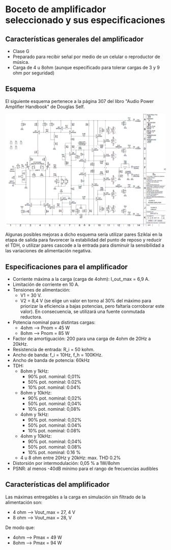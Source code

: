 # Boceto de amplificador seleccionado y sus especificaciones

## Características generales del amplificador
 - Clase G
 - Preparado para recibir señal por medio de un celular o reproductor de música.
 - Carga de 4 u 8ohm (aunque especificado para tolerar cargas de 3 y 9 ohm por seguridad)

## Esquema
El siguiente esquema pertenece a la página 307 del libro "Audio Power Amplifier Handbook" de Douglas Self.

![](https://github.com/jpgoyret/tp-final-ruiz-goyret-DCE-FIUBA-1C2019/blob/develop/esquema_amplificador_clase_g_douglas_self.png)

Algunas posibles mejoras a dicho esquema sería utilizar pares Sziklai en la etapa de salida para favorecer la estabilidad del punto de reposo y reducir el TDH, o utilizar pares cascode a la entrada para disminuir la sensibilidad a las variaciones de alimentación negativa.

## Especificaciones para el amplificador
 - Corriente máxima a la carga (carga de 4ohm): I_out_max = 6,9 A.
 - Limitación de corriente en 10 A.
 - Tensiones de alimentación:
	- V1 = 30 V.
	- V2 = 8,4 V (se elige un valor en torno al 30% del máximo para priorizar la eficiencia a bajas potencias, pero faltaría corroborar este valor). En consecuencia, se utilizará una fuente conmutada reductora.
 - Potencia nominal para distintas cargas:
    - 4ohm --> Pnom = 45 W
    - 8ohm --> Pnom = 85 W
 - Factor de amortiguación: 200 para una carga de 4ohm de 20Hz a 20kHz.
 - Resistencia de entrada: R_i = 50 kohm.
 - Ancho de banda: f_i = 10Hz, f_h = 100KHz.	
 - Ancho de banda de potencia: 60kHz
 - TDH:
	- 8ohm y 1kHz:
	  - 90% pot. nominal: 0,01%
	  - 50% pot. nominal: 0.02%
	  - 10% pot. nominal: 0.04%
	- 8ohm y 10kHz:
	  - 90% pot. nominal: 0,02%
	  - 50% pot. nominal: 0,04%
	  - 10% pot. nominal: 0,08%
	- 4ohm y 1kHz:
	  - 90% pot. nominal: 0,02%
	  - 50% pot. nominal: 0.04%
	  - 10% pot. nominal: 0.08%
	- 4ohm y 10kHz:
	  - 90% pot. nominal: 0,04%
	  - 50% pot. nominal: 0.08%
	  - 10% pot. nominal: 0.16 %
	- 4 u 8 ohm entre 20Hz y 20kHz:  max. THD 0.2% 
 - Distorsión por intermodulación: 0,05 % a 1W/8ohm
 - PSNR: al menos -40dB mínimo para el rango de frecuencias audibles

## Características del amplificador

Las máximas entregables a la carga en simulación sin filtrado de la alimentación son: 

- 4 ohm --> Vout_max = 27, 4 V
- 8 ohm --> Vout_max = 28, V 

De modo que:	

- 4ohm --> Pmax = 49 W
- 8ohm --> Pmax = 94 W	

